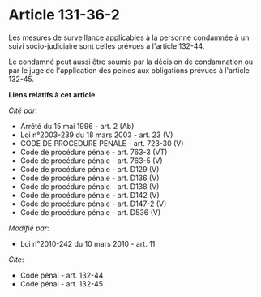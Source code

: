 # Article 131-36-2

Les mesures de surveillance applicables à la personne condamnée à un suivi socio-judiciaire sont celles prévues à l'article
132-44. 

Le condamné peut aussi être soumis par la décision de condamnation ou par le juge de l'application des peines aux obligations
prévues à l'article 132-45.

**Liens relatifs à cet article**

_Cité par_:

  - Arrêté du 15 mai 1996 - art. 2 (Ab)
  - Loi n°2003-239 du 18 mars 2003 - art. 23 (V)
  - CODE DE PROCEDURE PENALE - art. 723-30 (V)
  - Code de procédure pénale - art. 763-3 (VT)
  - Code de procédure pénale - art. 763-5 (V)
  - Code de procédure pénale - art. D129 (V)
  - Code de procédure pénale - art. D136 (V)
  - Code de procédure pénale - art. D138 (V)
  - Code de procédure pénale - art. D142 (V)
  - Code de procédure pénale - art. D147-2 (V)
  - Code de procédure pénale - art. D536 (V)

_Modifié par_:

  - Loi n°2010-242 du 10 mars 2010 - art. 11

_Cite_:

  - Code pénal - art. 132-44
  - Code pénal - art. 132-45
